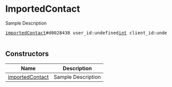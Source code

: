 # ImportedContact

Sample Description

<pre>
<a href="../constructor/importedContact">importedContact</a>#d0028438 user_id:undefined<a href="../type/int.md">int</a> client_id:undefined<a href="../type/long.md">long</a> = undefined<a href="../type/ImportedContact.md">ImportedContact</a>;

</pre>

## Constructors

| Name | Description |
|------|-------------|
| [importedContact](../constructor/importedContact.md) | Sample Description |

